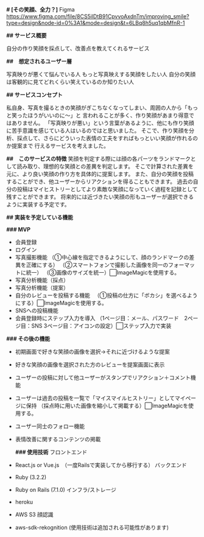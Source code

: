 **# [その笑顔、全力？]**
Figma 
https://www.figma.com/file/8CS5ilDtB91CpvvoAxdnTm/improving_smile?type=design&node-id=0%3A1&mode=design&t=6LBq8h5uq1qbMfnR-1

**## サービス概要**

自分の作り笑顔を採点して、改善点を教えてくれるサービス

**##　想定されるユーザー層**

写真映りが悪くて悩んでいる人
もっと写真映えする笑顔をしたい人
自分の笑顔は客観的に見てどれくらい笑えているのか知りたい人

**## サービスコンセプト**

私自身、写真を撮るときの笑顔がぎこちなくなってしまい、周囲の人から「もっと笑ったほうがいいのに〜」と
言われることが多く、作り笑顔があまり得意ではありません。
「写真映りが悪い」という言葉があるように、他にも作り笑顔に苦手意識を感じている人はいるのではと思いました。
そこで、作り笑顔を分析、採点して、さらにどういった表情の工夫をすればもっといい笑顔が作れるのか提案まで
行えるサービスを考えました。

**##　このサービスの特徴**
笑顔を判定する際には顔の各パーツをランドマークとして読み取り、理想的な笑顔との差異を判定します。
そこで計算された差異を元に、より良い笑顔の作り方を具体的に提案します。
また、自分の笑顔を投稿することができ、他ユーザーからリアクションを得ることもできます。
過去の自分の投稿はマイヒストリーとしてより素敵な笑顔になっていく過程を記録として残すことができます。
将来的には近づきたい笑顔の形もユーザーが選択できるように実装する予定です。

**## 実装を予定している機能**

**### MVP**

- 会員登録
- ログイン
- 写真撮影機能
  （①中心線を指定できるようにして、顔のランドマークの差異を正確にする）
  （②スマートフォンで撮影した画像を同一のフォーマットに統一）
  （③画像のサイズを統一）⬜︎ImageMagicを使用する。
- 写真分析機能（採点）
- 写真分析機能（提案）
- 自分のレビューを投稿する機能
　（①投稿の仕方に「ボカシ」を選べるようにする）⬜︎ImageMagicを使用する。
- SNSへの投稿機能
- 会員登録時にステップ入力を導入
  （1ページ目：メール、パスワード　2ページ目：SNS 3ページ目：アイコンの設定）⬜︎ステップ入力で実装

**### その後の機能**

- 初期画面で好きな笑顔の画像を選択→それに近づけるような提案
- 好きな笑顔の画像を選択された方のレビューを提案画面に表示
- ユーザーの投稿に対して他ユーザーがスタンプでリアクション＋コメント機能
- ユーザーは過去の投稿を一覧で「マイスマイルヒストリー」としてマイページに保持
  （採点時に用いた画像を縮小して掲載する）⬜︎ImageMagicを使用する。
- ユーザー同士のフォロー機能
- 表情改善に関するコンテンツの掲載

  **### 使用技術**
フロントエンド
- React.js or Vue.js　（一度Railsで実装してから移行する）
バックエンド
- Ruby (3.2.2)
- Ruby on Rails (7.1.0)
インフラ/ストレージ
- heroku
- AWS S3
顔認識
- aws-sdk-rekognition
(使用技術は追加される可能性があります)